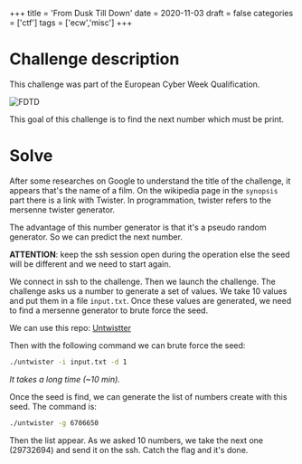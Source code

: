 +++
title = 'From Dusk Till Down'
date = 2020-11-03
draft = false
categories = ['ctf']
tags = ['ecw','misc']
+++

# Challenge description
This challenge was part of the European Cyber Week Qualification.

![FDTD](/ecw/ecw-fdtd.png "From Dusk Till Down Challenge")

This goal of this challenge is to find the next number which must be print.

# Solve

After some researches on Google to understand the title of the challenge, it appears that's the name of a film. On the wikipedia page in the `synopsis` part there is a link with Twister. In programmation, twister refers to the mersenne twister generator.

The advantage of this number generator is that it's a pseudo random generator. So we can predict the next number.

**ATTENTION**: keep the ssh session open during the operation else the seed will be different and we need to start again.

We connect in ssh to the challenge. Then we launch the challenge. The challenge asks us a number to generate a set of values. We take 10 values and put them in a file `input.txt`. Once these values are generated, we need to find a mersenne generator to brute force the seed.

We can use this repo: [Untwistter](https://github.com/hyprwired/untwister)

Then with the following command we can brute force the seed:

```bash
./untwister -i input.txt -d 1
```
*It takes a long time (~10 min).*

Once the seed is find, we can generate the list of numbers create with this seed. The command is:</p>

```bash
./untwister -g 6706650
```
Then the list appear. As we asked 10 numbers, we take the next one (29732694) and send it on the ssh.
Catch the flag and it's done.
